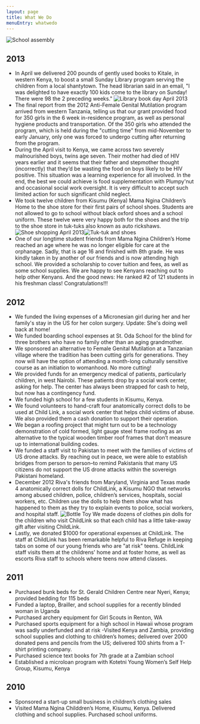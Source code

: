 ```yaml
---
layout: page
title: What We Do
menuEntry: whatwedo
---
```


![School assembly](/images/school-assembly-with-flag.jpg)

## 2013

- In April we delivered 200 pounds of gently used books to Kitale, in western
Kenya, to boost a small Sunday Library program serving the children from a
local shantytown. The head librarian said in an email, "I was delighted to
have exactly 100 kids come to the library on Sunday! There were 98 the 2
preceding weeks."
![Library book day April 2013](/images/Library-book-day-April-2013.jpg)
- The final report from the 2012 Anti-Female Genital Mutilation program
arrived from western Tanzania, telling us that our grant provided food for 350
girls in the 6 week in-residence program, as well as personal hygiene products
and transportation. Of the 350 girls who attended the program, which is held
during the "cutting time" from mid-November to early January, only one was
forced to undergo cutting after returning from the program.
- During the April visit to Kenya, we came across two severely malnourished
boys, twins age seven. Their mother had died of HIV years earlier and it
seems that their father and stepmother thought (incorrectly) that they’d be
wasting the food on boys likely to be HIV positive. This situation was a
learning experience for all involved. In the end, the best we could achieve is
food supplementation with Plumpy'nut and occasional social work oversight. It
is very difficult to accept such limited action for such significant child
neglect.
- We took twelve children from Kisumu (Kenya) Mama Ngina Children’s Home to
the shoe store for their first pairs of school shoes. Students are not allowed
to go to school without black oxford shoes and a school uniform. These twelve
were very happy both for the shoes and the trip to the shoe store in tuk-tuks
also known as auto rickshaws. 
![Shoe shopping April 2013](/images/Shoe-shopping-April-2013.jpg)![Tuk-tuk and shoes](/images/Tuk-tuk-and-shoes.jpg)
- One of our longtime student friends from Mama Ngina Children’s Home reached
an age where he was no longer eligible for care at the orphanage. Sadly, that
is age 16 and finished with 8th grade. He was kindly taken in by another of
our friends and is now attending high school. We provided a scholarship to
cover tuition and fees, as well as some school supplies. We are happy to see
Kenyans reaching out to help other Kenyans. And the good news: He ranked #2 of
121 students in his freshman class! Congratulations!!!

## 2012

- We funded the living expenses of a Micronesian girl during her and her
family's stay in the US for her colon surgery. Update: She's doing well back
at home!
- We funded boarding school expenses at St. Oda School for the blind for three
brothers who have no family other than an aging grandmother.
- We sponsored an alternative to Female Genital Mutilation at a Tanzanian
village where the tradition has been cutting girls for generations. They now
will have the option of attending a month-long culturally sensitive course as
an initiation to womanhood. No more cutting!
- We provided funds for an emergency medical of patients, particularly
children, in west Nairobi. These patients drop by a social work center, asking
for help. The center has always been strapped for cash to help, but now has a
contingency fund.
- We funded high school for a few students in Kisumu, Kenya.
- We found volunteers to hand-craft four anatomically correct dolls to be used
at Child Link, a social work center that helps child victims of abuse. We also
provided them a cash donation to support their operation.
- We began a roofing project that might turn out to be a technology
demonstration of cold formed, light gauge steel frame roofing as an alternative
to the typical wooden timber roof frames that don’t measure up to international
building codes.
- We funded a staff visit to Pakistan to meet with the families of victims of
US drone attacks. By reaching out in peace, we were able to establish bridges
from person to person–to remind Pakistanis that many US citizens do not support
the US drone attacks within the sovereign Pakistani homeland.
- December 2012 Riva's friends from Maryland, Virginia and Texas made 4
anatomically correct dolls for ChildLink, a Kisumu NGO that networks among
abused children, police, children’s services, hospitals, social workers, etc.
Children use the dolls to help them show what has happened to them as they try
to explain events to police, social workers, and hospital staff.
![Bottle Toy](/images/IMG_1629.jpg)
We made dozens of clothes pin dolls for the children who visit ChildLink so
that each child has a little take-away gift after visiting ChildLink.
- Lastly, we donated $1000 for operational expenses at ChildLink. The staff at
ChildLink has been remarkable helpful to Riva Refuge in keeping tabs on some of
our young friends who are "at risk" teens. ChildLink staff visits them at the
childrens' home and at foster home, as well as escorts Riva staff to schools
where teens now attend classes.

## 2011

- Purchased bunk beds for St. Gerald Children Centre near Nyeri, Kenya;
provided bedding for 115 beds
- Funded a laptop, Brailler, and school supplies for a recently blinded woman
in Uganda
- Purchased archery equipment for Girl Scouts in Renton, WA
- Purchased sports equipment for a high school in Hawaii whose program was
sadly underfunded and at risk
-Visited Kenya and Zambia, providing school supplies and clothing to children’s
homes; delivered over 2000 donated pens and pencils from the US; delivered 100
shirts from a T-shirt printing company.
- Purchased science text books for 7th grade at a Zambian school
- Established a microloan program with Kotetni Young Women’s Self Help Group,
Kisumu, Kenya

## 2010

- Sponsored a start-up small business in children’s clothing sales
- Visited Mama Ngina Childdren’s Home, Kisumu, Kenya. Delivered clothing and
school supplies. Purchased school uniforms.
